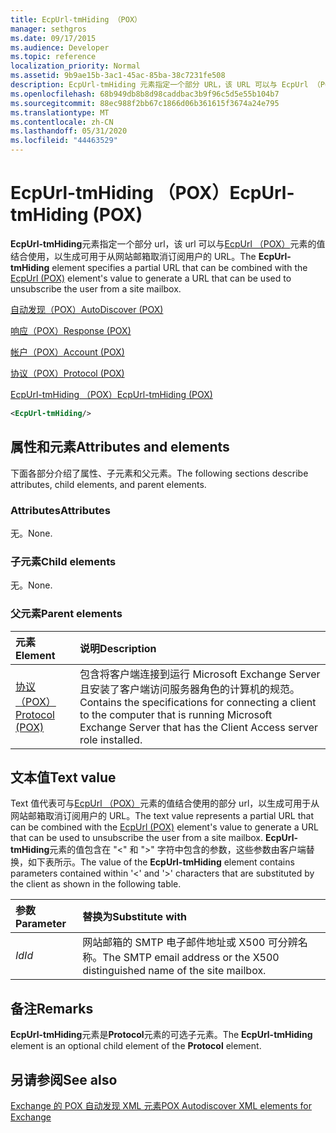 ```yaml
---
title: EcpUrl-tmHiding （POX）
manager: sethgros
ms.date: 09/17/2015
ms.audience: Developer
ms.topic: reference
localization_priority: Normal
ms.assetid: 9b9ae15b-3ac1-45ac-85ba-38c7231fe508
description: EcpUrl-tmHiding 元素指定一个部分 URL，该 URL 可以与 EcpUrl （POX）元素的值结合使用，以生成可用于从网站邮箱取消订阅用户的 URL。
ms.openlocfilehash: 68b949db8b8d98caddbac3b9f96c5d5e55b104b7
ms.sourcegitcommit: 88ec988f2bb67c1866d06b361615f3674a24e795
ms.translationtype: MT
ms.contentlocale: zh-CN
ms.lasthandoff: 05/31/2020
ms.locfileid: "44463529"
---
```

# <a name="ecpurl-tmhiding-pox"></a><span data-ttu-id="1d4be-103">EcpUrl-tmHiding （POX）</span><span class="sxs-lookup"><span data-stu-id="1d4be-103">EcpUrl-tmHiding (POX)</span></span>

<span data-ttu-id="1d4be-104">**EcpUrl-tmHiding**元素指定一个部分 url，该 url 可以与[EcpUrl （POX）](ecpurl-pox.md)元素的值结合使用，以生成可用于从网站邮箱取消订阅用户的 URL。</span><span class="sxs-lookup"><span data-stu-id="1d4be-104">The **EcpUrl-tmHiding** element specifies a partial URL that can be combined with the [EcpUrl (POX)](ecpurl-pox.md) element's value to generate a URL that can be used to unsubscribe the user from a site mailbox.</span></span> 
  
[<span data-ttu-id="1d4be-105">自动发现（POX）</span><span class="sxs-lookup"><span data-stu-id="1d4be-105">AutoDiscover (POX)</span></span>](autodiscover-pox.md)
  
[<span data-ttu-id="1d4be-106">响应（POX）</span><span class="sxs-lookup"><span data-stu-id="1d4be-106">Response (POX)</span></span>](response-pox.md)
  
[<span data-ttu-id="1d4be-107">帐户（POX）</span><span class="sxs-lookup"><span data-stu-id="1d4be-107">Account (POX)</span></span>](account-pox.md)
  
[<span data-ttu-id="1d4be-108">协议（POX）</span><span class="sxs-lookup"><span data-stu-id="1d4be-108">Protocol (POX)</span></span>](protocol-pox.md)
  
[<span data-ttu-id="1d4be-109">EcpUrl-tmHiding （POX）</span><span class="sxs-lookup"><span data-stu-id="1d4be-109">EcpUrl-tmHiding (POX)</span></span>](ecpurl-tmhiding-pox.md)
  
```XML
<EcpUrl-tmHiding/>
```

## <a name="attributes-and-elements"></a><span data-ttu-id="1d4be-110">属性和元素</span><span class="sxs-lookup"><span data-stu-id="1d4be-110">Attributes and elements</span></span>

<span data-ttu-id="1d4be-111">下面各部分介绍了属性、子元素和父元素。</span><span class="sxs-lookup"><span data-stu-id="1d4be-111">The following sections describe attributes, child elements, and parent elements.</span></span>
  
### <a name="attributes"></a><span data-ttu-id="1d4be-112">Attributes</span><span class="sxs-lookup"><span data-stu-id="1d4be-112">Attributes</span></span>

<span data-ttu-id="1d4be-113">无。</span><span class="sxs-lookup"><span data-stu-id="1d4be-113">None.</span></span>
  
### <a name="child-elements"></a><span data-ttu-id="1d4be-114">子元素</span><span class="sxs-lookup"><span data-stu-id="1d4be-114">Child elements</span></span>

<span data-ttu-id="1d4be-115">无。</span><span class="sxs-lookup"><span data-stu-id="1d4be-115">None.</span></span>
  
### <a name="parent-elements"></a><span data-ttu-id="1d4be-116">父元素</span><span class="sxs-lookup"><span data-stu-id="1d4be-116">Parent elements</span></span>

|<span data-ttu-id="1d4be-117">**元素**</span><span class="sxs-lookup"><span data-stu-id="1d4be-117">**Element**</span></span>|<span data-ttu-id="1d4be-118">**说明**</span><span class="sxs-lookup"><span data-stu-id="1d4be-118">**Description**</span></span>|
|:-----|:-----|
|[<span data-ttu-id="1d4be-119">协议（POX）</span><span class="sxs-lookup"><span data-stu-id="1d4be-119">Protocol (POX)</span></span>](protocol-pox.md) <br/> |<span data-ttu-id="1d4be-120">包含将客户端连接到运行 Microsoft Exchange Server 且安装了客户端访问服务器角色的计算机的规范。</span><span class="sxs-lookup"><span data-stu-id="1d4be-120">Contains the specifications for connecting a client to the computer that is running Microsoft Exchange Server that has the Client Access server role installed.</span></span>  <br/> |
   
## <a name="text-value"></a><span data-ttu-id="1d4be-121">文本值</span><span class="sxs-lookup"><span data-stu-id="1d4be-121">Text value</span></span>

<span data-ttu-id="1d4be-122">Text 值代表可与[EcpUrl （POX）](ecpurl-pox.md)元素的值结合使用的部分 url，以生成可用于从网站邮箱取消订阅用户的 URL。</span><span class="sxs-lookup"><span data-stu-id="1d4be-122">The text value represents a partial URL that can be combined with the [EcpUrl (POX)](ecpurl-pox.md) element's value to generate a URL that can be used to unsubscribe the user from a site mailbox.</span></span> <span data-ttu-id="1d4be-123">**EcpUrl-tmHiding**元素的值包含在 "<" 和 ">" 字符中包含的参数，这些参数由客户端替换，如下表所示。</span><span class="sxs-lookup"><span data-stu-id="1d4be-123">The value of the **EcpUrl-tmHiding** element contains parameters contained within '<' and '>' characters that are substituted by the client as shown in the following table.</span></span> 
  
|<span data-ttu-id="1d4be-124">**参数**</span><span class="sxs-lookup"><span data-stu-id="1d4be-124">**Parameter**</span></span>|<span data-ttu-id="1d4be-125">**替换为**</span><span class="sxs-lookup"><span data-stu-id="1d4be-125">**Substitute with**</span></span>|
|:-----|:-----|
| <span data-ttu-id="1d4be-126">_Id_</span><span class="sxs-lookup"><span data-stu-id="1d4be-126">_Id_</span></span> <br/> |<span data-ttu-id="1d4be-127">网站邮箱的 SMTP 电子邮件地址或 X500 可分辨名称。</span><span class="sxs-lookup"><span data-stu-id="1d4be-127">The SMTP email address or the X500 distinguished name of the site mailbox.</span></span>  <br/> |
   
## <a name="remarks"></a><span data-ttu-id="1d4be-128">备注</span><span class="sxs-lookup"><span data-stu-id="1d4be-128">Remarks</span></span>

<span data-ttu-id="1d4be-129">**EcpUrl-tmHiding**元素是**Protocol**元素的可选子元素。</span><span class="sxs-lookup"><span data-stu-id="1d4be-129">The **EcpUrl-tmHiding** element is an optional child element of the **Protocol** element.</span></span> 
  
## <a name="see-also"></a><span data-ttu-id="1d4be-130">另请参阅</span><span class="sxs-lookup"><span data-stu-id="1d4be-130">See also</span></span>



[<span data-ttu-id="1d4be-131">Exchange 的 POX 自动发现 XML 元素</span><span class="sxs-lookup"><span data-stu-id="1d4be-131">POX Autodiscover XML elements for Exchange</span></span>](pox-autodiscover-xml-elements-for-exchange.md)

